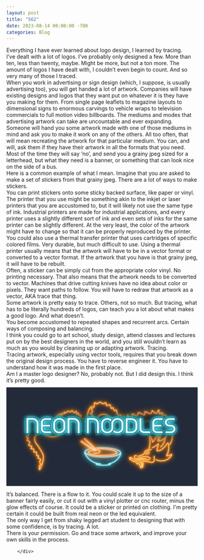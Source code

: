 ```yaml
---
layout: post
title: "562"
date: 2023-08-14 00:00:00 -700
categories: Blog
---
```


<div class="blog-content">
				<div class="paragraph">&#8203;<span><span>Everything I have ever learned about logo design, I learned by tracing.&nbsp;</span></span><br><span><span>I&rsquo;ve dealt with a lot of logos. I&rsquo;ve probably only designed a few. More than ten, less than twenty, maybe. Might be more, but not a ton more. The amount of logos I have dealt with, I couldn&rsquo;t even begin to count. And so very many of those I traced.</span></span><br><span><span>When you work in advertising or sign design (which, I suppose, is usually advertising too), you will get handed a lot of artwork. Companies will have existing designs and logos that they want put on whatever it is they have you making for them. From single page leaflets to magazine layouts to dimensional signs to enormous carvings to vehicle wraps to television commercials to full motion video billboards. The mediums and modes that advertising artwork can take are uncountable and ever expanding. Someone will hand you some artwork made with one of those mediums in mind and ask you to make it work on any of the others. All too often, that will mean recreating the artwork for that particular medium. You can, and will, ask them if they have their artwork in all the formats that you need. Most of the time they will say &lsquo;no&rsquo;, and send you a grainy jpeg sized for a letterhead, but what they need is a banner, or something that can look nice on the side of a bus.</span></span><br><span><span>Here is a common example of what I mean. Imagine that you are asked to make a set of stickers from that grainy jpeg. There are a lot of ways to make stickers.&nbsp;</span></span><br><span><span>You can print stickers onto some sticky backed surface, like paper or vinyl. The printer that you use might be something akin to the inkjet or laser printers that you are accustomed to, but it will likely not use the same type of ink. Industrial printers are made for industrial applications, and every printer uses a slightly different sort of ink and even sets of inks for the same printer can be slightly different. At the very least, the color of the artwork might have to change so that it can be properly reproduced by the printer.&nbsp;</span></span><br><span><span>You could also use a thermal transfer printer that uses cartridges of specific colored films. Very durable, but much difficult to use. Using a thermal printer usually means that the artwork will have to be in a vector format or converted to a vector format. If the artwork that you have is that grainy jpeg, it will have to be rebuilt.&nbsp;</span></span><br><span><span>Often, a sticker can be simply cut from the appropriate color vinyl. No printing necessary. That also means that the artwork needs to be converted to vector. Machines that drive cutting knives have no idea about color or pixels. They want paths to follow. You will have to redraw that artwork as a vector, AKA trace that thing.</span></span><br><span><span>Some artwork is pretty easy to trace. Others, not so much. But tracing, what has to be literally hundreds of logos, can teach you a lot about what makes a good logo. And what doesn&rsquo;t.</span></span><br><span><span>You become accustomed to repeated shapes and recurrent arcs. Certain ways of composing and balancing.</span></span><br><span><span>I think you could go to art school, study design, attend classes and lectures put on by the best designers in the world, and you still wouldn&rsquo;t learn as much as you would by cleaning up or adapting artwork. Tracing.</span></span><br><span><span>Tracing artwork, especially using vector tools, requires that you break down the original design process. You have to reverse engineer it. You have to understand how it was made in the first place.</span></span><br><span><span>Am I a master logo designer? No, probably not. But I did design this. I think it&rsquo;s pretty good.</span></span><br></div>  <div><div class="wsite-image wsite-image-border-none " style="padding-top:10px;padding-bottom:10px;margin-left:0;margin-right:0;text-align:center"> <a> <img src="/uploads/screenshot-2023-08-14-114658_orig.png" alt="Picture" style="width:auto;max-width:100%"> </a> <div style="display:block;font-size:90%"></div> </div></div>  <div class="paragraph"><span>It&rsquo;s balanced. There is a flow to it. You could scale it up to the size of a banner fairly easily, or cut it out with a vinyl plotter or cnc router, minus the glow effects of course. It could be a sticker or printed on clothing. I'm pretty certain it could be built from real neon or the led equivalent.</span><br><span>The only way I get from shaky legged art student to designing that with some confidence, is by tracing. A lot.</span><br><span>There is your permission. Go and trace some artwork, and improve your own skills in the process.&nbsp;</span></div>

		</div>
        
